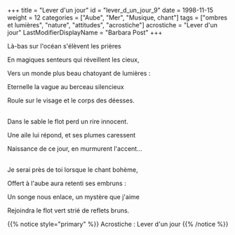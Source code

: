 +++
title = "Lever d'un jour"
id = "lever_d_un_jour_9"
date = 1998-11-15
weight = 12
categories = ["Aube", "Mer", "Musique, chant"]
tags = ["ombres et lumières", "nature", "attitudes", "acrostiche"]
acrostiche = "Lever d'un jour"
LastModifierDisplayName = "Barbara Post"
+++

Là-bas sur l'océan s'élèvent les prières

En magiques senteurs qui réveillent les cieux,

Vers un monde plus beau chatoyant de lumières :

Eternelle la vague au berceau silencieux

Roule sur le visage et le corps des déesses.

 \
Dans le sable le flot perd un rire innocent.

Une aile lui répond, et ses plumes caressent

Naissance de ce jour, en murmurent l'accent...

 \
Je serai près de toi lorsque le chant bohème,

Offert à l'aube aura retenti ses embruns :

Un songe nous enlace, un mystère que j'aime

Rejoindra le flot vert strié de reflets bruns.

{{% notice style="primary" %}}
Acrostiche : Lever d'un jour
{{% /notice %}}

